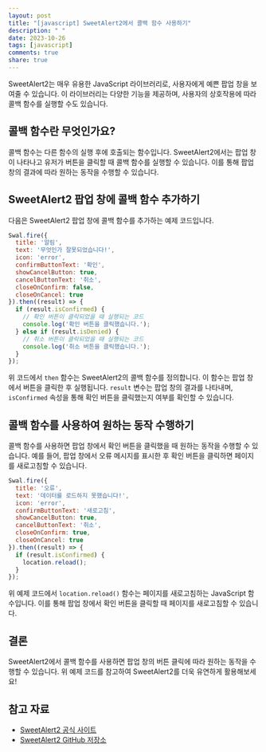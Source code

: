 ```yaml
---
layout: post
title: "[javascript] SweetAlert2에서 콜백 함수 사용하기"
description: " "
date: 2023-10-26
tags: [javascript]
comments: true
share: true
---
```


SweetAlert2는 매우 유용한 JavaScript 라이브러리로, 사용자에게 예쁜 팝업 창을 보여줄 수 있습니다. 이 라이브러리는 다양한 기능을 제공하며, 사용자의 상호작용에 따라 콜백 함수를 실행할 수도 있습니다.

## 콜백 함수란 무엇인가요?

콜백 함수는 다른 함수의 실행 후에 호출되는 함수입니다. SweetAlert2에서는 팝업 창이 나타나고 유저가 버튼을 클릭할 때 콜백 함수를 실행할 수 있습니다. 이를 통해 팝업 창의 결과에 따라 원하는 동작을 수행할 수 있습니다.

## SweetAlert2 팝업 창에 콜백 함수 추가하기

다음은 SweetAlert2 팝업 창에 콜백 함수를 추가하는 예제 코드입니다.

```javascript
Swal.fire({
  title: '알림',
  text: '무엇인가 잘못되었습니다!',
  icon: 'error',
  confirmButtonText: '확인',
  showCancelButton: true,
  cancelButtonText: '취소',
  closeOnConfirm: false,
  closeOnCancel: true
}).then((result) => {
  if (result.isConfirmed) {
    // 확인 버튼이 클릭되었을 때 실행되는 코드
    console.log('확인 버튼을 클릭했습니다.');
  } else if (result.isDenied) {
    // 취소 버튼이 클릭되었을 때 실행되는 코드
    console.log('취소 버튼을 클릭했습니다.');
  }
});
```

위 코드에서 `then` 함수는 SweetAlert2의 콜백 함수를 정의합니다. 이 함수는 팝업 창에서 버튼을 클릭한 후 실행됩니다. `result` 변수는 팝업 창의 결과를 나타내며, `isConfirmed` 속성을 통해 확인 버튼을 클릭했는지 여부를 확인할 수 있습니다.

## 콜백 함수를 사용하여 원하는 동작 수행하기

콜백 함수를 사용하면 팝업 창에서 확인 버튼을 클릭했을 때 원하는 동작을 수행할 수 있습니다. 예를 들어, 팝업 창에서 오류 메시지를 표시한 후 확인 버튼을 클릭하면 페이지를 새로고침할 수 있습니다.

```javascript
Swal.fire({
  title: '오류',
  text: '데이터를 로드하지 못했습니다!',
  icon: 'error',
  confirmButtonText: '새로고침',
  showCancelButton: true,
  cancelButtonText: '취소',
  closeOnConfirm: true,
  closeOnCancel: true
}).then((result) => {
  if (result.isConfirmed) {
    location.reload();
  }
});
```

위 예제 코드에서 `location.reload()` 함수는 페이지를 새로고침하는 JavaScript 함수입니다. 이를 통해 팝업 창에서 확인 버튼을 클릭할 때 페이지를 새로고침할 수 있습니다.

## 결론

SweetAlert2에서 콜백 함수를 사용하면 팝업 창의 버튼 클릭에 따라 원하는 동작을 수행할 수 있습니다. 위 예제 코드를 참고하여 SweetAlert2를 더욱 유연하게 활용해보세요!

## 참고 자료

- [SweetAlert2 공식 사이트](https://sweetalert2.github.io/)
- [SweetAlert2 GitHub 저장소](https://github.com/sweetalert2/sweetalert2)